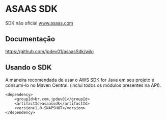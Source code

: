 # ASAAS SDK

SDK não oficial www.asaas.com

## Documentação
https://github.com/jpdev01/asaasSdk/wiki

## Usando o SDK
A maneira recomendada de usar o AWS SDK for Java em seu projeto é consumi-lo no Maven Central. (inclui todos os módulos presentes na API).
```
<dependency>
    <groupId>br.com.jpdev01</groupId>
    <artifactId>asaassdk</artifactId>
    <version>1.0-SNAPSHOT</version>
</dependency>
```

